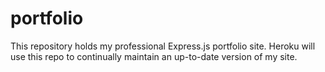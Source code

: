 # portfolio
This repository holds my professional Express.js portfolio site. Heroku will use this repo to continually maintain an up-to-date version of my site.